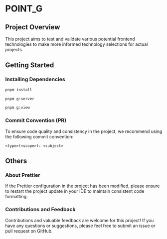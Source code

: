 # POINT_G

## Project Overview

This project aims to test and validate various potential frontend technologies to make more informed technology selections for actual projects.

## Getting Started

### Installing Dependencies

```bash
pnpm install

pnpm g:server

pnpm g:view
```

### Commit Convention (PR)

To ensure code quality and consistency in the project, we recommend using the following commit convention:

```
<type>(<scope>): <subject>
```

## Others

### About Prettier

If the Prettier configuration in the project has been modified, please ensure to restart the project update in your IDE to maintain consistent code formatting.

### Contributions and Feedback

Contributions and valuable feedback are welcome for this project! If you have any questions or suggestions, please feel free to submit an issue or pull request on GitHub.
